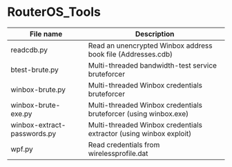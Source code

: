 # RouterOS_Tools
File name | Description
--------- | -----------
readcdb.py | Read an unencrypted Winbox address book file (Addresses.cdb)
btest-brute.py | Multi-threaded bandwidth-test service bruteforcer
winbox-brute.py | Multi-threaded Winbox credentials bruteforcer
winbox-brute-exe.py | Multi-threaded Winbox credentials bruteforcer (using winbox.exe)
winbox-extract-passwords.py	| Multi-threaded Winbox credentials extractor (using winbox exploit)
wpf.py | Read credentials from wirelessprofile.dat
